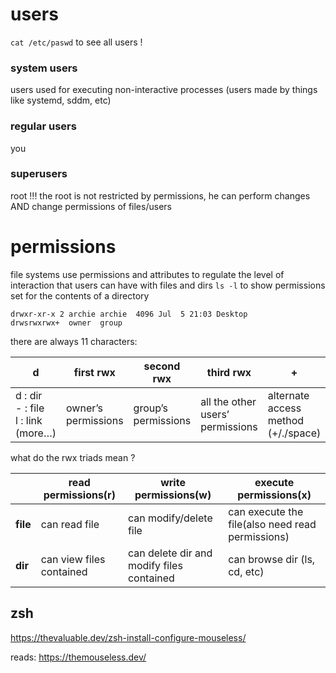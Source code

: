 # users
`cat /etc/paswd` to see all users !
### system users
users used for executing non-interactive processes (users made by things like systemd, sddm, etc)
### regular users
you
### superusers
root !!! the root is not restricted by permissions, he can perform changes AND change permissions of files/users

# permissions
file systems use permissions and attributes to regulate the level of interaction that users can have with files and dirs
`ls -l` to show permissions set for the contents of a directory
```
drwxr-xr-x 2 archie archie  4096 Jul  5 21:03 Desktop
drwsrwxrwx+  owner  group
```
there are always 11 characters:

| d                                          | first rwx               | second rwx             | third rwx                           | +                                      |
| ------------------------------------------ | ----------------------- | ---------------------- | ----------------------------------- | -------------------------------------- |
| d : dir<br>- : file<br>l : link<br>(more…) | owner’s <br>permissions | group’s<br>permissions | all the other users’<br>permissions | alternate access<br>method (+/./space) |

what do the rwx triads mean ?

|          | read permissions(r)      | write permissions(w)                      | execute permissions(x)                           |
| -------- | ------------------------ | ----------------------------------------- | ------------------------------------------------ |
| **file** | can read file            | can modify/delete file                    | can execute the file(also need read permissions) |
| **dir**  | can view files contained | can delete dir and modify files contained | can browse dir (ls, cd, etc)                     |


## zsh
https://thevaluable.dev/zsh-install-configure-mouseless/


reads:
https://themouseless.dev/